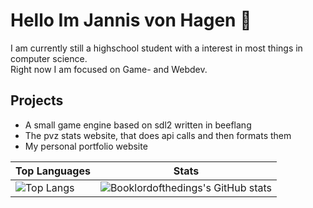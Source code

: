 # Hello Im Jannis von Hagen   👋  
I am currently still a highschool student with a interest in most things in computer science.  
Right now I am focused on Game- and Webdev.

## Projects

- A small game engine based on sdl2 written in beeflang
- The pvz stats website, that does api calls and then formats them
- My personal portfolio website

Top Languages | Stats
-------------|-----------------
![Top Langs](https://github-readme-stats.vercel.app/api/top-langs/?username=Booklordofthedings&show_icons=true&theme=radical) | ![Booklordofthedings's GitHub stats](https://github-readme-stats.vercel.app/api?username=Booklordofthedings&show_icons=true&theme=radical)
